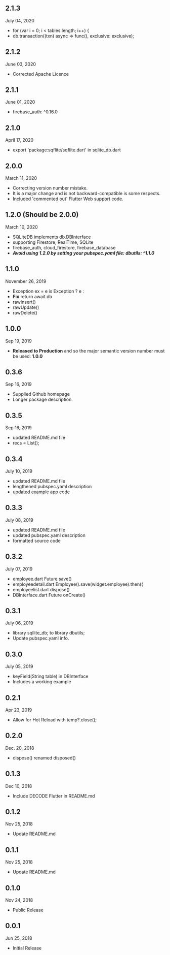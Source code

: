 ## 2.1.3
 July 04, 2020
- for (var i = 0; i < tables.length; i++) {
- db.transaction((txn) async => func(), exclusive: exclusive);

## 2.1.2
 June 03, 2020
- Corrected Apache Licence

## 2.1.1
 June 01, 2020
- firebase_auth: ^0.16.0

## 2.1.0
 April 17, 2020
- export 'package:sqflite/sqflite.dart' in sqlite_db.dart

## 2.0.0
 March 11, 2020
- Correcting version number mistake.
- It is a major change and is not backward-compatible is some respects.
- Included 'commented out' Flutter Web support code.

## 1.2.0   (Should be 2.0.0)
 March 10, 2020
- SQLiteDB implements db.DBInterface
- supporting Firestore, RealTime, SQLite
- firebase_auth, cloud_firestore, firebase_database
- **_Avoid using 1.2.0 by setting your pubspec.yaml file:  dbutils: ^1.1.0_**
 
## 1.1.0
 November 26, 2019
- Exception ex = e is Exception ? e :
- **Fix** return await db
- rawInsert()
- rawUpdate()
- rawDelete()
 
## 1.0.0
 Sep 19, 2019
- **Released to Production** and so the major semantic version number must be used: **1.0.0**

## 0.3.6
 Sep 16, 2019
- Supplied Github homepage
- Longer package description.

## 0.3.5
 Sep 16, 2019
- updated README.md file
- recs = List();

## 0.3.4
 July 10, 2019
- updated README.md file
- lengthened pubspec.yaml description
- updated example app code

## 0.3.3
 July 08, 2019
- updated README.md file
- updated pubspec.yaml description
- formatted source code

## 0.3.2
 July 07, 2019
- employee.dart Future<bool> save()
- employeedetail.dart  Employee().save(widget.employee).then((
- employeelist.dart  dispose()
- DBInterface.dart  Future<void> onCreate()

## 0.3.1
 July 06, 2019
- library sqllite_db; to library dbutils; 
- Update pubspec.yaml info.

## 0.3.0
 July 05, 2019
- keyField(String table) in DBInterface
- Includes a working example

## 0.2.1
 Apr 23, 2019
- Allow for Hot Reload with temp?.close();

## 0.2.0
 Dec. 20, ‎2018
- dispose() renamed disposed()

## 0.1.3
 Dec 10, 2018
- Include DECODE Flutter in README.md

## 0.1.2
 Nov 25, 2018
- Update README.md

## 0.1.1
 Nov 25, 2018
- Update README.md

## 0.1.0
 Nov 24, 2018
- Public Release

## 0.0.1
 Jun 25, 2018
- Initial Release 
